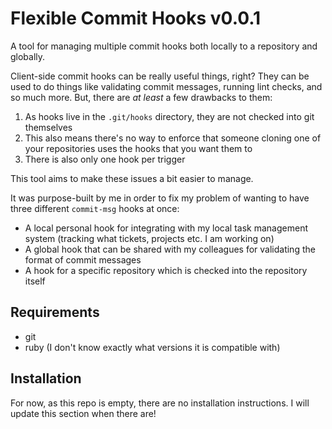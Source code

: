 # Flexible Commit Hooks v0.0.1
A tool for managing multiple commit hooks both locally to a repository and globally.

Client-side commit hooks can be really useful things, right?
They can be used to do things like validating commit messages, running lint checks, and so much more.
But, there are *at least* a few drawbacks to them:

1. As hooks live in the `.git/hooks` directory, they are not checked into git themselves
2. This also means there's no way to enforce that someone cloning one of your repositories uses the hooks that you want them to
3. There is also only one hook per trigger

This tool aims to make these issues a bit easier to manage.

It was purpose-built by me in order to fix my problem of wanting to have three different `commit-msg` hooks at once:
- A local personal hook for integrating with my local task management system (tracking what tickets, projects etc. I am working on)
- A global hook that can be shared with my colleagues for validating the format of commit messages
- A hook for a specific repository which is checked into the repository itself

## Requirements
- git
- ruby (I don't know exactly what versions it is compatible with)

## Installation

For now, as this repo is empty, there are no installation instructions.
I will update this section when there are!